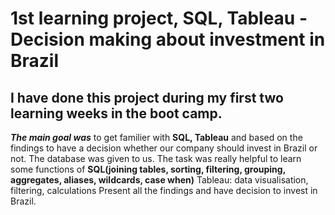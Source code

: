 # 1st learning project, SQL, Tableau - Decision making about investment in Brazil

## I have done this project during my first two learning weeks in the boot camp. 
***The main goal was***  to get familier with **SQL, Tableau** and based on the findings to have a decision whether our company should invest in Brazil or not. The database was given to us. 
The task was really helpful to learn some functions of **SQL(joining tables, sorting, filtering, grouping, aggregates, aliases, wildcards, case when)**
Tableau: data visualisation, filtering, calculations
Present all the findings and have decision to invest in Brazil.  
